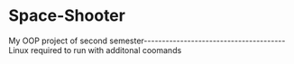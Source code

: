 # Space-Shooter
My OOP project of second semester---------------------------------------Linux required to run with additonal coomands
